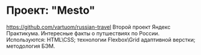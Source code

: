 # Проект: "Mesto" #
https://github.com/vartuom/russian-travel
Второй проект Яндекс Практикума. Интересные факты о путшествиях по России.
Используются: HTML\CSS; технологии Flexbox\Grid адаптивной верстки; методология БЭМ.
